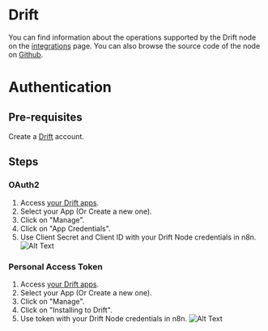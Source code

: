 # Drift
You can find information about the operations supported by the Drift node on the [integrations](https://n8n.io/integrations/n8n-nodes-base.drift) page. You can also browse the source code of the node on [Github](https://github.com/n8n-io/n8n/tree/master/packages/nodes-base/nodes/Drift).

# Authentication

## Pre-requisites

Create a [Drift](https://www.drift.com/) account.

## Steps

### OAuth2

1. Access [your Drift apps](https://dev.drift.com/apps).
2. Select your App (Or Create a new one).
3. Click on "Manage".
4. Click on "App Credentials".
5. Use Client Secret and Client ID with your Drift Node credentials in n8n.
![Alt Text](https://i.imgur.com/TbhL3y2.gif) 

### Personal Access Token

1. Access [your Drift apps](https://dev.drift.com/apps).
2. Select your App (Or Create a new one).
3. Click on "Manage".
4. Click on "Installing to Drift".
5. Use token with your Drift Node credentials in n8n.
![Alt Text](https://i.imgur.com/TbhL3y2.gif) 
